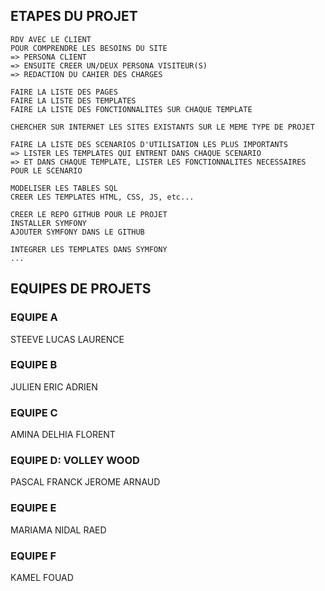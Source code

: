 ## ETAPES DU PROJET


    RDV AVEC LE CLIENT
    POUR COMPRENDRE LES BESOINS DU SITE
    => PERSONA CLIENT
    => ENSUITE CREER UN/DEUX PERSONA VISITEUR(S)
    => REDACTION DU CAHIER DES CHARGES

    FAIRE LA LISTE DES PAGES
    FAIRE LA LISTE DES TEMPLATES
    FAIRE LA LISTE DES FONCTIONNALITES SUR CHAQUE TEMPLATE

    CHERCHER SUR INTERNET LES SITES EXISTANTS SUR LE MEME TYPE DE PROJET

    FAIRE LA LISTE DES SCENARIOS D'UTILISATION LES PLUS IMPORTANTS
    => LISTER LES TEMPLATES QUI ENTRENT DANS CHAQUE SCENARIO
    => ET DANS CHAQUE TEMPLATE, LISTER LES FONCTIONNALITES NECESSAIRES POUR LE SCENARIO

    MODELISER LES TABLES SQL
    CREER LES TEMPLATES HTML, CSS, JS, etc...

    CREER LE REPO GITHUB POUR LE PROJET
    INSTALLER SYMFONY 
    AJOUTER SYMFONY DANS LE GITHUB

    INTEGRER LES TEMPLATES DANS SYMFONY
    ...



## EQUIPES DE PROJETS


### EQUIPE A

STEEVE
LUCAS
LAURENCE

### EQUIPE B

JULIEN
ERIC
ADRIEN

### EQUIPE C

AMINA
DELHIA
FLORENT

### EQUIPE D: VOLLEY WOOD

PASCAL
FRANCK
JEROME
ARNAUD

### EQUIPE E

MARIAMA
NIDAL
RAED

### EQUIPE F

KAMEL
FOUAD



